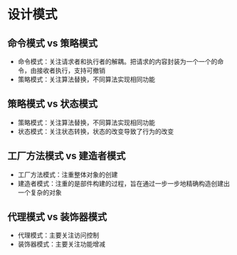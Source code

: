 # 设计模式
## 命令模式 vs 策略模式
- 命令模式：关注请求者和执行者的解耦。把请求的内容封装为一个一个的命令，由接收者执行，支持可撤销
- 策略模式：关注算法替换，不同算法实现相同功能

## 策略模式 vs 状态模式
- 策略模式：关注算法替换，不同算法实现相同功能
- 状态模式：关注状态转换，状态的改变导致了行为的改变

## 工厂方法模式 vs 建造者模式
- 工厂方法模式：注重整体对象的创建
- 建造者模式：注重的是部件构建的过程，旨在通过一步一步地精确构造创建出一个复杂的对象

## 代理模式 vs 装饰器模式
- 代理模式：主要关注访问控制
- 装饰器模式：主要关注功能增减